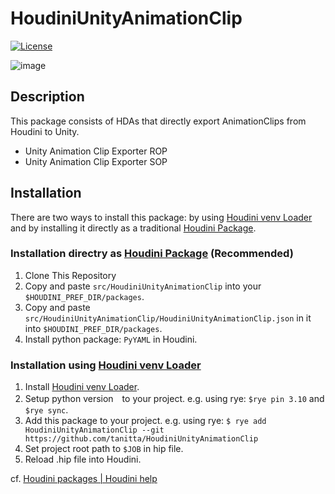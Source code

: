# HoudiniUnityAnimationClip
[![License](https://img.shields.io/badge/License-Apache%202.0-blue.svg)](https://github.com/tanitta/HoudiniUnityAnimationClip/blob/main/LICENSE)

![image](https://github.com/tanitta/HoudiniUnityAnimationClip/assets/1937287/83629ac4-e11d-420a-883c-ac5a2e578acd)

## Description

This package consists of HDAs that directly export AnimationClips from Houdini to Unity.

- Unity Animation Clip Exporter ROP
- Unity Animation Clip Exporter SOP

## Installation

There are two ways to install this package: by using [Houdini venv Loader](https://github.com/tanitta/hvenvloader) and by installing it directly as a traditional [Houdini Package](https://www.sidefx.com/docs/houdini/ref/plugins.html).

### Installation directry as [Houdini Package](https://www.sidefx.com/docs/houdini/ref/plugins.html) (Recommended)

1. Clone This Repository
2. Copy and paste `src/HoudiniUnityAnimationClip` into your `$HOUDINI_PREF_DIR/packages`.
3. Copy and paste `src/HoudiniUnityAnimationClip/HoudiniUnityAnimationClip.json` in it into `$HOUDINI_PREF_DIR/packages`.
4. Install python package: `PyYAML` in Houdini.

### Installation using [Houdini venv Loader](https://github.com/tanitta/hvenvloader)

1. Install [Houdini venv Loader](https://github.com/tanitta/hvenvloader).
2. Setup python version　to your project. e.g. using rye: `$rye pin 3.10` and `$rye sync`.
3. Add this package to your project. e.g. using rye: `$ rye add HoudiniUnityAnimationClip --git https://github.com/tanitta/HoudiniUnityAnimationClip`
4. Set project root path to `$JOB` in hip file.
5. Reload .hip file into Houdini.

cf. [Houdini packages | Houdini help](https://www.sidefx.com/docs/houdini/ref/plugins.html)
